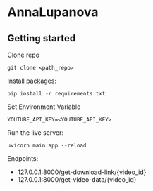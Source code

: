 # AnnaLupanova



## Getting started
Clone repo
```
git clone <path_repo>
```

Install packages:
```
pip install -r requirements.txt
```
Set Environment Variable 
```
YOUTUBE_API_KEY=<YOUTUBE_API_KEY>
```

Run the live server:
```
uvicorn main:app --reload
```

Endpoints:

- 127.0.0.1:8000/get-download-link/{video_id}
- 127.0.0.1:8000/get-video-data/{video_id}

